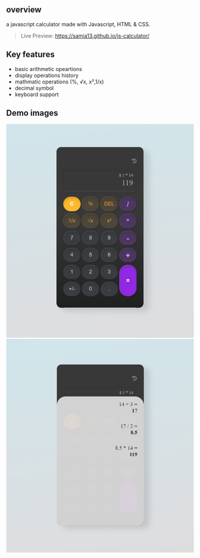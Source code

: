 ## overview 
a javascript calculator made with Javascript, HTML & CSS.<br />
> Live Preview: https://samia13.github.io/js-calculator/
## Key features 
- basic arithmetic opeartions
- display operations history
- mathmatic operations (%, √x, x²,1/x)
- decimal symbol
- keyboard support
## Demo images
![calculator](https://github.com/samia13/js-calculator/blob/8c90b772a71a6c4195f6d18e0e1966f9624a3137/assets/Calculator-Project.png)
![history feature](https://github.com/samia13/js-calculator/blob/8c90b772a71a6c4195f6d18e0e1966f9624a3137/assets/Calculator-Project-2.png)
